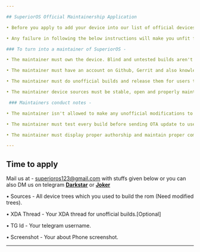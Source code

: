 ```yaml
---

## SuperiorOS Official Maintainership Application

• Before you apply to add your device into our list of official devices, you should know a few things.

• Any failure in following the below instructions will make you unfit for the maintainership. No questions asked.

### To turn into a maintainer of SuperiorOS -

• The maintainer must own the device. Blind and untested builds aren't allowed.

• The maintainer must have an account on Github, Gerrit and also knowledge about those.

• The maintainer must do unofficial builds and release them for users to test.

• The maintainer device sources must be stable, open and properly maintained.

 ### Maintainers conduct notes -

• The maintainer isn't allowed to make any unofficial modifications to the source.

• The maintainer must test every build before sending OTA update to user.

• The maintainer must display proper authorship and maintain proper commit history. No Excuses for "KANGED" commits.

---
```


## Time to apply

Mail us at - superioros123@gmail.com with stuffs given below or you can also DM us on telegram [**Darkstar**](https://t.me/Darkstar085) or [**Joker**](https://t.me/Joker_V2_0)

• Sources - All device trees which you used to build the rom (Need modified trees).

• XDA Thread - Your XDA thread for unofficial builds.[Optional]

• TG Id - Your telegram username.

• Screenshot - Your about Phone screenshot.

---
